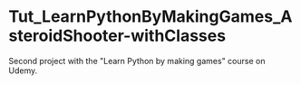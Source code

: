 # Tut_LearnPythonByMakingGames_AsteroidShooter-withClasses
Second project with the "Learn Python by making games" course on Udemy.
